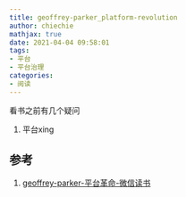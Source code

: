 ```yaml
---
title: geoffrey-parker_platform-revolution
author: chiechie
mathjax: true
date: 2021-04-04 09:58:01
tags:
- 平台
- 平台治理
categories: 
- 阅读
---
```


看书之前有几个疑问
1. 平台xing




## 参考

1. [geoffrey-parker-平台革命-微信读书](https://weread.qq.com/web/reader/e5332f00811e2cc6cg015c02)

